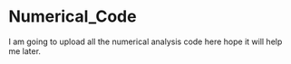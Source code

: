 # Numerical_Code 
I am going to upload all the numerical analysis code here hope it will help me later.  
